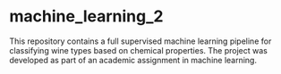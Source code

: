 # machine_learning_2
This repository contains a full supervised machine learning pipeline for classifying wine types based on chemical properties. The project was developed as part of an academic assignment in machine learning.
